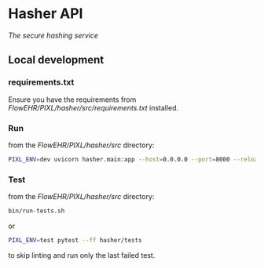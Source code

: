 # Hasher API
_The secure hashing service_


## Local development
### requirements.txt
Ensure you have the requirements from _FlowEHR/PIXL/hasher/src/requirements.txt_ installed.

### Run
from the _FlowEHR/PIXL/hasher/src_ directory:
```bash
PIXL_ENV=dev uvicorn hasher.main:app --host=0.0.0.0 --port=8000 --reload
```

### Test
from the _FlowEHR/PIXL/hasher/src_ directory:
```bash
bin/run-tests.sh
```
or
```bash
PIXL_ENV=test pytest --ff hasher/tests
```
to skip linting and run only the last failed test.
